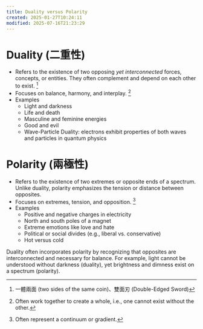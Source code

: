 ```yaml
---
title: Duality versus Polarity
created: 2025-01-27T10:24:11
modified: 2025-07-16T21:23:29
---
```


# Duality (二重性)

* Refers to the existence of two opposing _yet interconnected_ forces, concepts, or entities. They often complement and depend on each other to exist. [^1]
* Focuses on balance, harmony, and interplay. [^2]
* Examples
	* Light and darkness
	* Life and death
	* Masculine and feminine energies
	* Good and evil
	* Wave-Particle Duality: electrons exhibit properties of both waves and particles in quantum physics

# Polarity (兩極性)

* Refers to the existence of two extremes or opposite ends of a spectrum. Unlike duality, polarity emphasizes the tension or distance between opposites.
* Focuses on extremes, tension, and opposition. [^3]
* Examples
	* Positive and negative charges in electricity
	* North and south poles of a magnet
	* Extreme emotions like love and hate
	* Political or social divides (e.g., liberal vs. conservative)
	* Hot versus cold

Duality often incorporates polarity by recognizing that opposites are interconnected and necessary for balance. For example, light cannot be understood without darkness (duality), yet brightness and dimness exist on a spectrum (polarity).

[^1]: 一體兩面 (two sides of the same coin)、雙面刃 (Double-Edged Sword)
[^2]: Often work together to create a whole, i.e., one cannot exist without the other.
[^3]: Often represent a continuum or gradient.

